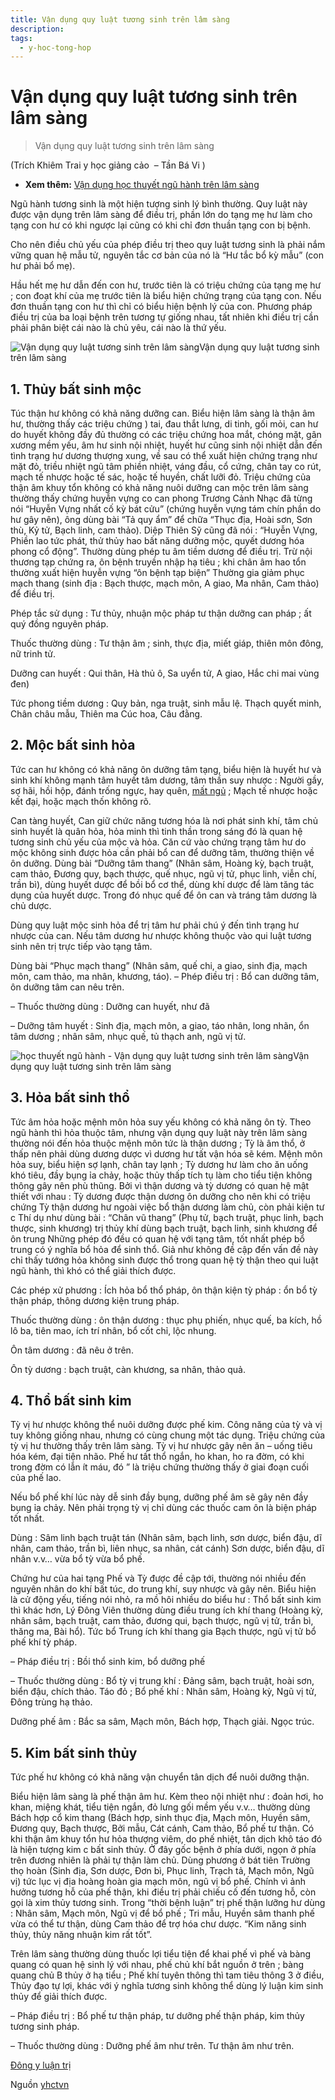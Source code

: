 ```yaml
---
title: Vận dụng quy luật tương sinh trên lâm sàng
description: 
tags:
  - y-hoc-tong-hop
---
```


# Vận dụng quy luật tương sinh trên lâm sàng 

> Vận dụng quy luật tương sinh trên lâm sàng


(Trích Khiêm Trai y học giảng cảo  – Tần Bá Vi )


* **Xem thêm:** [Vận dụng học thuyết ngũ hành trên lâm sàng](/yhctvn/van-dung-hoc-thuyet-ngu-hanh-tren-lam-sang)


Ngũ hành tương sinh là một hiện tượng sinh lý bình thường. Quy luật này được vận dụng trên lâm sàng để điều trị, phần lớn do tạng mẹ hư làm cho tạng con hư có khi ngược lại cũng có khi chỉ đơn thuần tạng con bị bệnh.


Cho nên điều chủ yếu của phép điều trị theo quy luật tương sinh là phải nắm vững quan hệ mẫu tử, nguyên tắc cơ bản của nó là “Hư tắc bổ kỳ mẫu” (con hư phải bổ mẹ).


Hầu hết mẹ hư dẫn đến con hư, trước tiên là có triệu chứng của tạng mẹ hư ; con đoạt khí của mẹ trước tiên là biểu hiện chứng trạng của tạng con. Nếu đơn thuần tạng con hư thì chỉ có biểu hiện bệnh lý của con. Phương pháp điều trị của ba loại bệnh trên tương tự giống nhau, tất nhiên khi điều trị cần phải phân biệt cái nào là chủ yêu, cái nào là thứ yếu.


![Vận dụng quy luật tương sinh trên lâm sàng](/imgs/yhctvn/Van-dung-quy-luat-tuong-sinh-tren-lam-sang-300x167.jpg)Vận dụng quy luật tương sinh trên lâm sàng


## 1. Thủy bất sinh mộc


Túc thận hư không có khả năng dưỡng can. Biểu hiện lâm sàng là thận âm hư, thường thấy các triệu chứng ) tai, đau thắt lưng, di tinh, gối mỏi, can hư do huyết không đầy đủ thường có các triệu chứng hoa mắt, chóng mặt, gân xương mềm yếu, âm hư sinh nội nhiệt, huyết hư cũng sinh nội nhiệt dẫn đến tình trạng hư dương thượng xung, về sau có thể xuất hiện chứng trạng như mặt đỏ, triều nhiệt ngũ tâm phiền nhiệt, váng đầu, cổ cứng, chân tay co rút, mạch tế nhược hoặc tế sác, hoặc tế huyền, chất lưỡi đỏ. Triệu chứng của thận âm khuy tổn không có khả năng nuôi dưỡng can mộc trên lâm sàng thường thấy chứng huyễn vựng co can phong Trương Cảnh Nhạc đã từng nói “Huyễn Vựng nhất cố kỳ bát cửu” (chứng huyễn vựng tám chín phần do hư gây nên), ông dùng bài “Tả quy ẩm” để chữa “Thục địa, Hoài sơn, Sơn thù, Kỷ tử, Bạch linh, cam thảo). Diệp Thiên Sỹ cũng đã nói : “Huyễn Vựng, Phiền lao tức phát, thử thủy hao bất năng dưỡng mộc, quyết dương hóa phong cổ động”. Thường dùng phép tu âm tiềm dương để điều trị. Trừ nội thương tạp chứng ra, ôn bệnh truyền nhập hạ tiêu ; khi chân âm hao tổn thường xuất hiện huyễn vựng “ôn bệnh tạp biện” Thường gia giảm phục mạch thang (sinh địa : Bạch thược, mạch môn, A giao, Ma nhân, Cam thảo) để điều trị.


Phép tắc sử dụng : Tư thủy, nhuận mộc pháp tư thận dưỡng can pháp ; ất quý đồng nguyên pháp.





Thuốc thường dùng : Tư thận âm ; sinh, thực địa, miết giáp, thiên môn đông, nữ trinh tử.


Dưỡng can huyết : Qui thân, Hà thủ ô, Sa uyển tử, A giao, Hắc chi mai vùng đen)


Tức phong tiềm dương : Quy bản, nga truật, sinh mẫu lệ. Thạch quyết minh, Chân châu mẫu, Thiên ma Cúc hoa, Câu đằng.


## 2. Mộc bất sinh hỏa


Tức can hư không có khả năng ôn dưỡng tâm tạng, biểu hiện là huyết hư và sinh khí không mạnh tâm huyết tâm dương, tâm thần suy nhược : Người gầy, sợ hãi, hồi hộp, đánh trống ngực, hay quên, [mất ngủ](/yhctvn/chung-mat-ngu-theo-dong-y) ; Mạch tế nhược hoặc kết đại, hoặc mạch thốn không rõ.


Can tàng huyết, Can giữ chức năng tương hóa là nơi phát sinh khí, tâm chủ sinh huyết là quân hỏa, hỏa minh thì tinh thần trong sáng đó là quan hệ tương sinh chủ yếu của mộc và hỏa. Căn cứ vào chứng trạng tâm hư do mộc không sinh được hỏa cần phải bổ can để dưỡng tâm, thường thiện về ôn dưỡng. Dùng bài “Dưỡng tâm thang” (Nhân sâm, Hoàng kỳ, bạch truật, cam thảo, Đương quy, bạch thược, quế nhục, ngũ vị tử, phục linh, viễn chí, trần bì), dùng huyết dược để bồi bổ cơ thể, dùng khí dược để làm tăng tác dụng của huyết dược. Trong đó nhục quế để ôn can và tráng tâm dương là chủ dược.


Dùng quy luật mộc sinh hỏa để trị tâm hư phải chú ý đến tình trạng hư nhược của can. Nếu tâm dương hư nhược không thuộc vào qui luật tương sinh nên trị trực tiếp vào tạng tâm.


Dùng bài “Phục mạch thang” (Nhân sâm, quế chi, a giao, sinh địa, mạch môn, cam thảo, ma nhân, khương, táo). – Phép điều trị : Bổ can dưỡng tâm, ôn dưỡng tâm can nêu trên.


– Thuốc thường dùng : Dưỡng can huyết, như đã


– Dưỡng tâm huyết : Sinh địa, mạch môn, a giao, táo nhân, long nhãn, ổn tâm dương ; nhân sâm, nhục quế, tủ thạch anh, ngũ vị tử.


![học thuyết ngũ hành - Vận dụng quy luật tương sinh trên lâm sàng](/imgs/yhctvn/Ngu-hanh-la-gi-1-300x200.jpg)Vận dụng quy luật tương sinh trên lâm sàng


## 3. Hỏa bất sinh thổ


Tức âm hỏa hoặc mệnh môn hỏa suy yếu không có khả năng ôn tỳ. Theo ngũ hành thì hỏa thuộc tâm, nhưng vận dụng quy luật này trên lâm sàng thường nói đến hỏa thuộc mệnh môn tức là thận dương ; Tỳ là âm thổ, ở thấp nên phải dùng dương dược vì dương hư tất vận hóa sẽ kém. Mệnh môn hỏa suy, biểu hiện sợ lạnh, chân tay lạnh ; Tỳ dương hư làm cho ăn uống khó tiêu, đầy bụng ỉa chảy, hoặc thủy thấp tích tụ làm cho tiểu tiện không thông gây nên phù thũng. Bởi vì thận dương và tỳ dương có quan hệ mật thiết với nhau : Tỳ dương được thận dương ôn dưỡng cho nên khi có triệu chứng Tỳ thận dương hư ngoài việc bổ thận dương làm chủ, còn phải kiện tư c Thí dụ như dùng bài : “Chân vũ thang” (Phụ tử, bạch truật, phục linh, bạch thược, sinh khương) trị thủy khí dùng bạch truật, bạch linh, sinh khương để ôn trung Những phép đó đều có quan hệ với tạng tâm, tốt nhất phép bổ trung có ý nghĩa bổ hỏa để sinh thổ. Giả như không đề cập đến vấn đề này chỉ thấy tướng hỏa không sinh được thổ trong quan hệ tỳ thận theo qui luật ngũ hành, thì khó có thể giải thích được.


Các phép xử phương : Ích hỏa bổ thổ pháp, ôn thận kiện tỳ pháp : ổn bổ tỳ thận pháp, thông dương kiện trung pháp.  

Thuốc thường dùng : ôn thận dương : thục phụ phiến, nhục quế, ba kích, hồ lô ba, tiên mao, ích trí nhân, bổ cốt chỉ, lộc nhung.


Ôn tâm dương : đã nêu ở trên.


Ôn tỳ dương : bạch truật, càn khương, sa nhân, thảo quả.


## 4. Thổ bất sinh kim


Tỳ vị hư nhược không thể nuôi dưỡng được phế kim. Công năng của tỳ và vị tuy không giống nhau, nhưng có cùng chung một tác dụng. Triệu chứng của tỳ vị hư thường thấy trên lâm sàng. Tỳ vị hư nhược gây nên ăn – uống tiêu hóa kém, đại tiện nhão. Phế hư tất thổ ngắn, ho khan, ho ra đờm, có khi trong đờm có lẫn ít máu, đó ” là triệu chứng thường thấy ở giai đoạn cuối của phế lao.


Nếu bổ phế khí lúc này dễ sinh đầy bụng, dưỡng phế âm sẽ gây nên đầy bụng ỉa chảy. Nên phải trọng tỳ vị chỉ dùng các thuốc cam ôn là biện pháp tốt nhất.


Dùng : Sâm linh bạch truật tán (Nhân sâm, bạch linh, sơn dược, biển đậu, dĩ nhân, cam thảo, trần bì, liên nhục, sa nhân, cát cánh) Sơn dược, biển đậu, dĩ nhân v.v… vừa bổ tỳ vừa bổ phế.


Chứng hư của hai tạng Phế và Tỳ được đề cập tới, thường nói nhiều đến nguyên nhân do khí bất túc, do trung khí, suy nhược và gây nên. Biểu hiện là cử động yếu, tiếng nói nhỏ, ra mồ hôi nhiều do biểu hư : Thổ bất sinh kim thì khác hơn, Lý Đông Viên thường dùng điều trung ích khí thang (Hoàng kỳ, nhân sâm, bạch truật, cam thảo, đương qui, bạch thược, ngũ vị tử, trần bì, thăng ma, Bài hổ). Tức bổ Trung ích khí thang gia Bạch thược, ngũ vị tử bổ phế khí tỳ pháp.


– Pháp điều trị : Bồi thổ sinh kim, bổ dưỡng phế


– Thuốc thường dùng : Bổ tỳ vị trung khí : Đảng sâm, bạch truật, hoài sơn, biển đậu, chích thảo. Táo đỏ ; Bổ phế khí : Nhân sâm, Hoàng kỳ, Ngũ vị tử, Đông trùng hạ thảo.  

Dưỡng phế âm : Bắc sa sâm, Mạch môn, Bách hợp, Thạch giải. Ngọc trúc.


## 5. Kim bất sinh thủy


Tức phế hư không có khả năng vận chuyển tân dịch để nuôi dưỡng thận.  

Biểu hiện lâm sàng là phế thận âm hư. Kèm theo nội nhiệt như : đoản hơi, ho khan, miệng khát, tiểu tiện ngắn, đỏ lưng gối mềm yếu v.v… thường dùng Bách hợp cổ kim thang (Bách hợp, sinh thục địa, Mạch môn, Huyền sâm, Đương quy, Bạch thược, Bởi mẫu, Cát cánh, Cam thảo, Bổ phế tư thận. Có khi thận âm khuy tổn hư hỏa thượng viêm, do phế nhiệt, tân dịch khô táo đó là hiện tượng kim c bất sinh thủy. Ở đây gốc bệnh ở phía dưới, ngọn ở phía trên đương nhiên là phải tự thận làm chủ. Dùng phương ở bát tiên Trường thọ hoàn (Sinh địa, Sơn dược, Đơn bì, Phục linh, Trạch tả, Mạch môn, Ngũ vị) tức lục vị địa hoàng hoàn gia mạch môn, ngũ vị bổ phế. Chính vì ảnh hưởng tương hỗ của phế thận, khi điều trị phải chiếu cố đến tương hỗ, còn gọi là xim thủy tương sinh. Trong “thời bệnh luận” trị phế thận lưỡng hư dùng : Nhân sâm, Mạch môn, Ngũ vị để bổ phế ; Tri mẫu, Huyền sâm thanh phế vừa có thể tư thận, dùng Cam thảo để trợ hóa chư dược. “Kim năng sinh thủy, thủy năng nhuận kim rất tốt”.


Trên lâm sàng thường dùng thuốc lợi tiểu tiện để khai phế vì phế và bàng quang có quan hệ sinh lý với nhau, phế chủ khí bắt nguồn ở trên ; bàng quang chủ B thủy ở hạ tiểu ; Phế khí tuyên thông thì tam tiêu thông 3 ở điều, Thủy đạo tự lợi, khác với ý nghĩa tương sinh không thể dùng lý luận kim sinh thủy để giải thích được.


– Pháp điều trị : Bổ phế tư thận pháp, tư dưỡng phế thận pháp, kim thủy tương sinh pháp.


– Thuốc thường dùng : Dưỡng phế âm như trên. Tư thận âm như trên.





[Đông y luận trị](/yhctvn/tag/dong-y-luan-tri)

Nguồn [yhctvn](https://yhctvn.com/van-dung-quy-luat-tuong-sinh-tren-lam-sang/)
